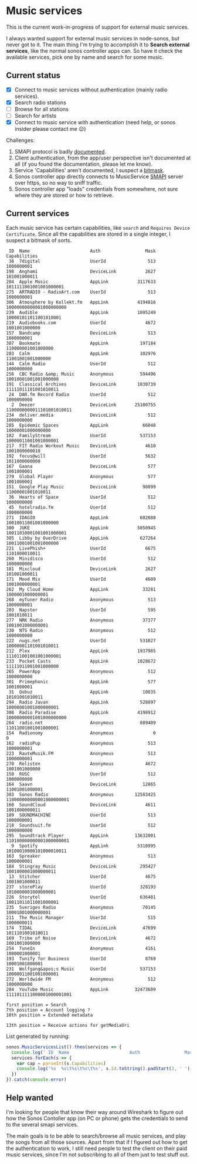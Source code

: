 # Music services

This is the current work-in-progress of support for external music services.

I always wanted support for external music services in node-sonos, but never got to it. The main thing I'm trying to accomplish it to **Search external services**, like the normal sonos controller apps can.
So have it check the available services, pick one by name and search for some music.

## Current status

- [x] Connect to music services without authentication (mainly radio services).
- [x] Search radio stations
- [ ] Browse for all stations
- [ ] Search for artists
- [X] Connect to music service with authentication (need help, or sonos insider please contact me :wink:)

Challenges:

1. SMAPI protocol is badly [documented](https://developer.sonos.com/build/content-service-get-started/playback-on-sonos/).
2. Client authentication, from the app/user perspective isn't documented at all (if you found the documentation, please let me know).
3. Service 'Capabilities' aren't documented, I suspect a [bitmask](https://dev.to/somedood/bitmasks-a-very-esoteric-and-impractical-way-of-managing-booleans-1hlf).
4. Sonos controller app directly connects to MusicService [SMAPI](https://developer.sonos.com/build/content-service-get-started/soap-requests-and-responses/) server over https, so no way to sniff traffic.
5. Sonos controller app "loads" credentials from somewhere, not sure where they are stored or how to retrieve.

## Current services

Each music service has certain capabilities, like `search` and `Requires Device Certificate`. Since all the capabilities are stored in a single integer, I suspect a bitmask of sorts.

```plain
 ID  Name                       Auth                 Mask                    Capabilities
 38  7digital                   UserId                513                      1000000001
198  Anghami                    DeviceLink           2627                    101001000011
204  Apple Music                AppLink           3117633          1011111001001001000001
275  ARTRADIO - RadioArt.com    UserId                513                      1000000001
306  Atmosphere by Kollekt.fm   AppLink           4194816         10000000000001000000000
239  Audible                    AppLink           1095249           100001011011001010001
219  Audiobooks.com             UserId               4672                   1001001000000
157  Bandcamp                   DeviceLink            513                      1000000001
307  Bookmate                   AppLink            197184              110000001001000000
283  Calm                       AppLink            102976               11001001001000000
144  Calm Radio                 UserId                512                      1000000000
256  CBC Radio &amp; Music      Anonymous          594496            10010001001001000000
191  Classical Archives         DeviceLink        1030739            11111011101001010011
 24  DAR.fm Record Radio        UserId                512                      1000000000
  2  Deezer                     DeviceLink       25180755       1100000000011101001010011
234  deliver.media              DeviceLink            512                      1000000000
285  Epidemic Spaces            AppLink             66048               10000001000000000
182  FamilyStream               UserId             537153            10000011001001000001
217  FIT Radio Workout Music    DeviceLink           4610                   1001000000010
192  focus@will                 UserId               5632                   1011000000000
167  Gaana                      DeviceLink            577                      1001000001
279  Global Player              Anonymous             577                      1001000001
151  Google Play Music          DeviceLink          98899               11000001001010011
 36  Hearts of Space            UserId                512                      1000000000
 45  hotelradio.fm              UserId                512                      1000000000
271  IDAGIO                     AppLink            602688            10010011001001000000
300  JUKE                       AppLink           5050945         10011010001001001000001
305  Libby by OverDrive         AppLink            627264            10011001001001000000
221  LivePhish+                 UserId               6675                   1101000010011
260  Minidisco                  UserId                512                      1000000000
181  Mixcloud                   DeviceLink           2627                    101001000011
171  Mood Mix                   UserId               4609                   1001000000001
262  My Cloud Home              AppLink             33281                1000001000000001
268  myTuner Radio              Anonymous             513                      1000000001
203  Napster                    UserId                595                      1001010011
277  NRK Radio                  Anonymous           37377                1001001000000001
230  NTS Radio                  Anonymous             512                      1000000000
222  nugs.net                   UserId             531027            10000001101001010011
212  Plex                       AppLink           1937985           111011001001001000001
233  Pocket Casts               AppLink           1028672            11111011001001000000
265  PowerApp                   Anonymous             512                      1000000000
301  Primephonic                AppLink               577                      1001000001
 31  Qobuz                      AppLink             10835                  10101001010011
294  Radio Javan                AppLink            528897            10000001001000000001
308  Radio Paradise             AppLink           4198912         10000000001001000000000
264  radio.net                  Anonymous          889409            11011001001001000001
154  Radionomy                  Anonymous               0                               0
162  radioPup                   Anonymous             513                      1000000001
223  RauteMusik.FM              Anonymous             513                      1000000001
270  Relisten                   Anonymous            4672                   1001001000000
150  RUSC                       UserId                512                      1000000000
164  Saavn                      DeviceLink          12865                  11001001000001
303  Sonos Radio                Anonymous        12583425        110000000000001000000001
160  SoundCloud                 DeviceLink           4611                   1001000000011
189  SOUNDMACHINE               UserId                513                      1000000001
218  Soundsuit.fm               UserId                512                      1000000000
295  Soundtrack Player          AppLink          13632001        110100000000001000000001
  9  Spotify                    AppLink           5310995         10100010000101000010011
163  Spreaker                   Anonymous             513                      1000000001
184  Stingray Music             DeviceLink         295427             1001000001000000011
 13  Stitcher                   UserId               4675                   1001001000011
237  storePlay                  UserId             328193             1010000001000000001
226  Storytel                   UserId             636481            10011011011001000001
235  Sveriges Radio             Anonymous           70145               10001001000000001
211  The Music Manager          UserId                515                      1000000011
174  TIDAL                      DeviceLink          47699                1011101001010011
169  Tribe of Noise             DeviceLink           4672                   1001001000000
254  TuneIn                     Anonymous            4161                   1000001000001
193  Tunify for Business        UserId               8769                  10001001000001
231  Wolfgang&apos;s Music      UserId             537153            10000011001001000001
272  Worldwide FM               Anonymous             512                      1000000000
284  YouTube Music              AppLink          32473609       1111011111000001000001001

first position = Search
7th position = Account logging ?
10th position = Extended metadata

13th position = Receive actions for getMediaUri
```

List generated by running:

```js
sonos.MusicServicesList().then(services => {
  console.log(' ID  Name                       Auth                 Mask                    Capabilities')
  services.forEach(s => {
    var cap = parseInt(s.Capabilities)
    console.log('%s  %s\t%s\t%s\t%s', s.Id.toString().padStart(3, ' '), s.Name.padEnd(20, ' '), s.Policy.Auth.padEnd(9, ' '), s.Capabilities.toString().padStart(9, ' '), cap.toString(2).padStart(25, ' '))
  })
}).catch(console.error)
```

## Help wanted

I'm looking for people that know their way around Wireshark to figure out how the Sonos Contoller app (on PC or phone) gets the credentials to send to the several smapi services.

The main goals is to be able to search/browse all music services, and play the songs from all those sources. Apart from that if I figured out how to get the authentication to work, I still need people to test the client on their paid music services, since I'm not subscribing to all of them just to test stuff out.
